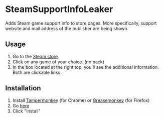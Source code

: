 # SteamSupportInfoLeaker
Adds Steam game support info to store pages. More specifically, support website and mail address of the publisher are being shown.

## Usage
1. Go to the [Steam store](http://store.steampowered.com).
2. Click on any game of your choice. (no pack)
3. In the box located at the right top, you'll see the additional information. Both are clickable links.

## Installation
1. Install [Tampermonkey](https://chrome.google.com/webstore/detail/tampermonkey/dhdgffkkebhmkfjojejmpbldmpobfkfo) (for Chrome) or [Greasemonkey](https://addons.mozilla.org/en-US/firefox/addon/greasemonkey/) (for Firefox)
2. Go [here](https://raw.githubusercontent.com/gekkedev/SteamSupportInfoLeaker/master/SteamSupportInfoLeaker.user.js)
3. Click "Install"

